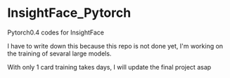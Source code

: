 # InsightFace_Pytorch
Pytorch0.4 codes for InsightFace

I have to write down this because this repo is not done yet, I'm working on the training of sevaral large models.

With only 1 card training takes days, I will update the final project asap
